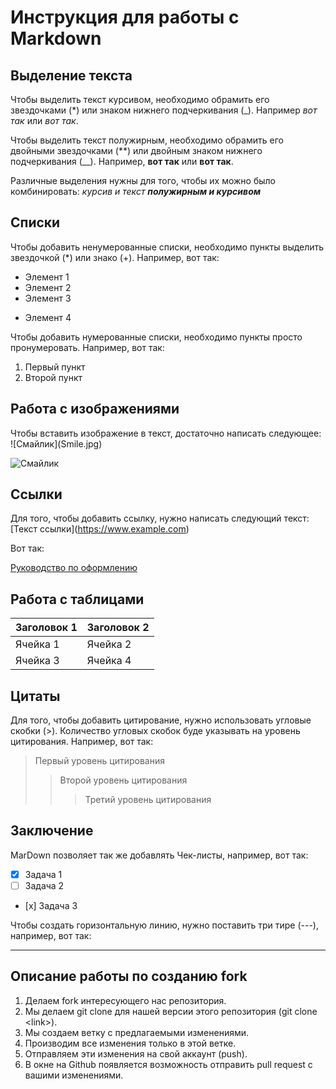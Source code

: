 # Инструкция для работы с Markdown

## Выделение текста

Чтобы выделить текст курсивом, необходимо обрамить его звездочками (*) или знаком нижнего подчеркивания (_). Например *вот так* или _вот так_.

Чтобы выделить текст полужирным, необходимо обрамить его двойными звездочками (**) или двойным знаком нижнего подчеркивания (__). Например, **вот так** или __вот так__.

Различные выделения нужны для того, чтобы их можно было комбинировать: *курсив и текст __полужирным и курсивом__*

## Списки

Чтобы добавить ненумерованные списки, необходимо пункты выделить звездочкой (*) или знако (+). Например, вот так:

* Элемент 1
* Элемент 2
* Элемент 3
+ Элемент 4

Чтобы добавить нумерованные списки, необходимо пункты просто пронумеровать. Например, вот так:

1. Первый пункт
2. Второй пункт

## Работа с изображениями

Чтобы вставить изображение в текст, достаточно написать следующее: !\[Смайлик](Smile.jpg)

![Смайлик](Smile.jpg)

## Ссылки

Для того, чтобы добавить ссылку, нужно написать следующий текст: \[Текст ссылки](https://www.example.com)

Вот так:

[Руководство по оформлению](https://gist.github.com/Jekins/2bf2d0638163f1294637)

## Работа с таблицами

| Заголовок 1 | Заголовок 2 |
|-------------|-------------|
| Ячейка 1 | Ячейка 2 |
| Ячейка 3 | Ячейка 4 |

## Цитаты

Для того, чтобы добавить цитирование, нужно использовать угловые скобки (>). Количество угловых скобок буде указывать на уровень цитирования. Например, вот так:

> Первый уровень цитирования
>> Второй уровень цитирования
>>> Третий уровень цитирования

## Заключение

MarDown позволяет так же добавлять Чек-листы, например, вот так:

- [x] Задача 1
- [ ] Задача 2
- [х] Задача 3

Чтобы создать горизонтальную линию, нужно поставить три тире (---), например, вот так:

---
## Описание работы по созданию fork

1. Делаем fork интересующего нас репозитория.
2. Мы делаем git clone для нашей версии этого репозитория (git clone \<link>).
3. Мы создаем ветку с предлагаемыми изменениями.
4. Производим все изменения только в этой ветке.
5. Отправляем эти изменения на свой аккаунт (push).
6. В окне на Github появляется возможность отправить pull request с вашими изменениями.

